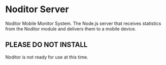 Noditor Server
=========

Noditor Mobile Monitor System. The Node.js server that receives statistics from the Noditor module and delivers them to a mobile device.

## PLEASE DO NOT INSTALL 

Noditor is not ready for use at this time.


